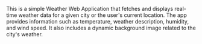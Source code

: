 This is a simple Weather Web Application that fetches and displays real-time weather data for a given city or the user's current location. The app provides information such as temperature, weather description, humidity, and wind speed. It also includes a dynamic background image related to the city's weather.
